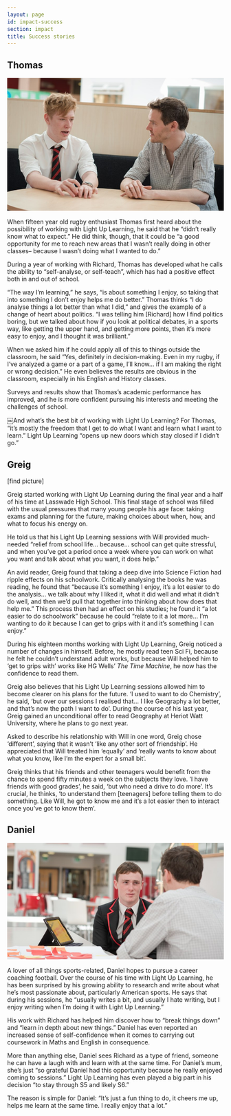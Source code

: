 ```yaml
---
layout: page
id: impact-success
section: impact
title: Success stories
---
```


## Thomas

![](/images/success-stories-thomas.jpg)

When fifteen year old rugby enthusiast Thomas first heard about the possibility of working with Light Up Learning, he said that he “didn’t really know what to expect.” He did think, though, that it could be “a good opportunity for me to reach new areas that I wasn’t really doing in other classes– because I wasn’t doing what I wanted to do.”

During a year of working with Richard, Thomas has developed what he calls the ability to “self-analyse, or self-teach”, which has had a positive effect both in and out of school.

“The way I’m learning,” he says, “is about something I enjoy, so taking that into something I don’t enjoy helps me do better.” Thomas thinks “I do analyse things a lot better than what I did,” and gives the example of a change of heart about politics. “I was telling him [Richard] how I find politics boring, but we talked about how if you look at political debates, in a sports way, like getting the upper hand, and getting more points, then it’s more easy to enjoy, and I thought it was brilliant.”

When we asked him if he could apply all of this to things outside the classroom, he said “Yes, definitely in decision-making. Even in my rugby, if I’ve analyzed a game or a part of a game, I’ll know… if I am making the right or wrong decision.” He even believes the results are obvious in the classroom, especially in his English and History classes.

Surveys and results show that Thomas’s academic performance has improved, and he is more confident pursuing his interests and meeting the challenges of school.

￼And what’s the best bit of working with Light Up Learning? For Thomas, “it’s mostly the freedom that I get to do what I want and learn what I want to learn.” Light Up Learning “opens up new doors which stay closed if I didn’t go.”

## Greig

[find picture]

Greig started working with Light Up Learning during the final year and a half of his time at Lasswade High School. This final stage of school was filled with the usual pressures that many young people his age face: taking exams and planning for the future, making choices about when, how, and what to focus his energy on.

He told us that his Light Up Learning sessions with Will provided much­needed “relief from school life… because… school can get quite stressful, and when you’ve got a period once a week where you can work on what you want and talk about what you want, it does help.”

An avid reader, Greig found that taking a deep dive into Science Fiction had ripple effects on his schoolwork. Critically analysing the books he was reading, he found that “because it’s something I enjoy, it’s a lot easier to do the analysis… we talk about why I liked it, what it did well and what it didn’t do well, and then we’d pull that together into thinking about how does that help me.” This process then had an effect on his studies; he found it “a lot easier to do schoolwork” because he could “relate to it a lot more… I’m wanting to do it because I can get to grips with it and it’s something I can enjoy.”

During his eighteen months working with Light Up Learning, Greig noticed a number of changes in himself. Before, he mostly read teen Sci Fi, because he felt he couldn’t understand adult works, but because Will helped him to ‘get to grips with’ works like HG Wells’ _The Time Machine_, he now has the confidence to read them.

Greig also believes that his Light Up Learning sessions allowed him to become clearer on his plans for the future. ‘I used to want to do Chemistry’, he said, ‘but over our sessions I realised that… I like Geography a lot better, and that’s now the path I want to do’. During the course of his last year, Greig gained an unconditional offer to read Geography at Heriot Watt University, where he plans to go next year.

Asked to describe his relationship with Will in one word, Greig chose ‘different’, saying that it wasn’t ‘like any other sort of friendship’. He appreciated that Will treated him ‘equally’ and ‘really wants to know about what you know, like I’m the expert for a small bit’.

Greig thinks that his friends and other teenagers would benefit from the chance to spend fifty minutes a week on the subjects they love. ‘I have friends with good grades’, he said, ‘but who need a drive to do more’. It’s crucial, he thinks, ‘to understand them [teenagers] before telling them to do something. Like Will, he got to know me and it’s a lot easier then to interact once you’ve got to know them’.


## Daniel

![](/images/success-stories-daniel.jpg)

A lover of all things sports-related, Daniel hopes to pursue a career coaching football. Over the course of his time with Light Up Learning, he has been surprised by his growing ability to research and write about what he’s most passionate about, particularly American sports. He says that during his sessions, he “usually writes a bit, and usually I hate writing, but I enjoy writing when I’m doing it with Light Up Learning.”

His work with Richard has helped him discover how to “break things down” and “learn in depth about new things.” Daniel has even reported an increased sense of self-confidence when it comes to carrying out coursework in Maths and English in consequence.

More than anything else, Daniel sees Richard as a type of friend, someone he can have a laugh with and learn with at the same time. For Daniel’s mum, she’s just “so grateful Daniel had this opportunity because he really enjoyed coming to sessions.” Light Up Learning has even played a big part in his decision “to stay through S5 and likely S6.”

The reason is simple for Daniel: “It’s just a fun thing to do, it cheers me up, helps me learn at the same time. I really enjoy that a lot.”
